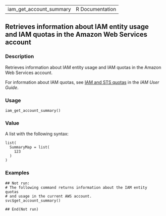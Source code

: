 <table style="width: 100%;">
<tbody>
<tr class="odd">
<td>iam_get_account_summary</td>
<td style="text-align: right;">R Documentation</td>
</tr>
</tbody>
</table>

## Retrieves information about IAM entity usage and IAM quotas in the Amazon Web Services account

### Description

Retrieves information about IAM entity usage and IAM quotas in the
Amazon Web Services account.

For information about IAM quotas, see [IAM and STS
quotas](https://docs.aws.amazon.com/IAM/latest/UserGuide/reference_iam-quotas.html)
in the *IAM User Guide*.

### Usage

    iam_get_account_summary()

### Value

A list with the following syntax:

    list(
      SummaryMap = list(
        123
      )
    )

### Examples

    ## Not run: 
    # The following command returns information about the IAM entity quotas
    # and usage in the current AWS account.
    svc$get_account_summary()

    ## End(Not run)
